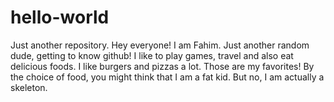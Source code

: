 # hello-world
Just another repository.
Hey everyone! I am Fahim.
Just another random dude, getting to know github!
I like to play games, travel and also eat delicious foods.
I like burgers and pizzas a lot. Those are my favorites!
By the choice of food, you might think that I am a fat kid. But no, I am actually a skeleton. 
